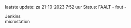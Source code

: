 laatste update: 
za 21-10-2023  7:52   uur 
Status: FAALT - fout - 
<div class="service R">Jenkins</div><div class="service Y">microstation</div>